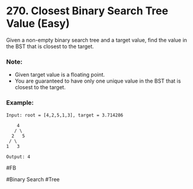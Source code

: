 # 270. Closest Binary Search Tree Value (Easy)

Given a non-empty binary search tree and a target value, find the value in the BST that is closest to the target.

### Note:
- Given target value is a floating point.
- You are guaranteed to have only one unique value in the BST that is closest to the target.

### Example:
```
Input: root = [4,2,5,1,3], target = 3.714286

    4
   / \
  2   5
 / \
1   3

Output: 4
```

#FB

#Binary Search #Tree